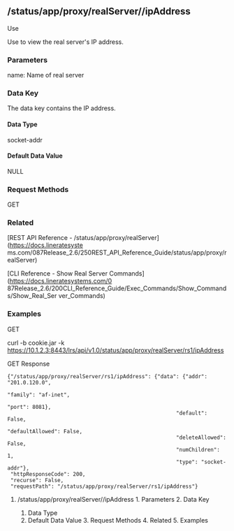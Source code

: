 ## /status/app/proxy/realServer/<name>/ipAddress

Use

Use to view the real server's IP address.

### Parameters

name: Name of real server

### Data Key

The data key contains the IP address.

#### Data Type

socket-addr

#### Default Data Value

NULL

### Request Methods

GET

### Related

[REST API Reference - /status/app/proxy/realServer](https://docs.lineratesyste
ms.com/087Release_2.6/250REST_API_Reference_Guide/status/app/proxy/realServer)

[CLI Reference - Show Real Server Commands](https://docs.lineratesystems.com/0
87Release_2.6/200CLI_Reference_Guide/Exec_Commands/Show_Commands/Show_Real_Ser
ver_Commands)

### Examples

GET

curl -b cookie.jar -k
https://10.1.2.3:8443/lrs/api/v1.0/status/app/proxy/realServer/rs1/ipAddress

GET Response

    
    {"/status/app/proxy/realServer/rs1/ipAddress": {"data": {"addr": "201.0.120.0",
                                                                    "family": "af-inet",
                                                                    "port": 8081},
                                                          "default": False,
                                                          "defaultAllowed": False,
                                                          "deleteAllowed": False,
                                                          "numChildren": 1,
                                                          "type": "socket-addr"},
     "httpResponseCode": 200,
     "recurse": False,
     "requestPath": "/status/app/proxy/realServer/rs1/ipAddress"}
    

  1. /status/app/proxy/realServer/<name>/ipAddress
    1. Parameters
    2. Data Key
      1. Data Type
      2. Default Data Value
    3. Request Methods
    4. Related
    5. Examples

